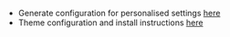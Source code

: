 - Generate configuration for personalised settings [here](https://ffprofile.com/)
- Theme configuration and install instructions [here](https://github.com/andreasgrafen/cascade)


